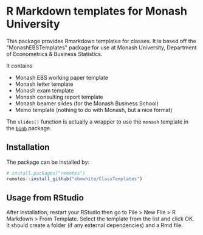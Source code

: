 
# R Markdown templates for Monash University

<!-- badges: start -->
<!-- badges: end -->

This package provides Rmarkdown templates for classes. It is based off the "MonashEBSTemplates" package for use at Monash University, Department of Econometrics & Business Statistics.

It contains

 * Monash EBS working paper template
 * Monash letter template
 * Monash exam template
 * Monash consulting report template
 * Monash beamer slides (for the Monash Business School)
 * Memo template (nothing to do with Monash, but a nice format)

The `slides()` function is actually a wrapper to use the `monash` template in the [`binb`](https://github.com/eddelbuettel/binb) package.


## Installation


The package can be installed by:

``` r
# install.packages("remotes")
remotes::install_github("ebmwhite/ClassTemplates")
```

## Usage from RStudio

After installation, restart your RStudio then go to File > New File > R Markdown > From Template. Select the template from the list and click OK. It should create a folder (if any external dependencies) and a Rmd file.
